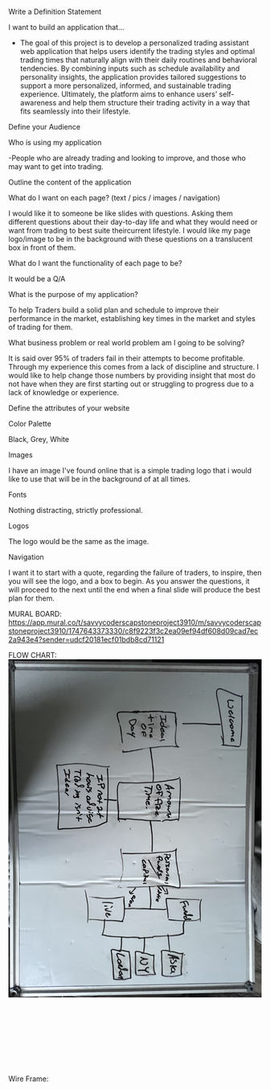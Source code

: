 Write a Definition Statement

I want to build an application that...

- The goal of this project is to develop a personalized trading assistant web application that helps users identify the trading styles and optimal trading times that naturally align with their daily routines and behavioral tendencies. By combining inputs such as schedule availability and personality insights, the application provides tailored suggestions to support a more personalized, informed, and sustainable trading experience. Ultimately, the platform aims to enhance users’ self-awareness and help them structure their trading activity in a way that fits seamlessly into their lifestyle.

Define your Audience

Who is using my application

-People who are already trading and looking to improve, and those who may want to get into trading.

Outline the content of the application

What do I want on each page? (text / pics / images / navigation)

I would like it to someone be like slides with questions. Asking them different questions about their day-to-day life and what they would need or want from trading to best suite theircurrent lifestyle. I would like my page logo/image to be in the background with these questions on a translucent box in front of them.

What do I want the functionality of each page to be?

It would be a Q/A

What is the purpose of my application?

To help Traders build a solid plan and schedule to improve their performance in the market, establishing key times in the market and styles of trading for them.

What business problem or real world problem am I going to be solving?

It is said over 95% of traders fail in their attempts to become profitable. Through my experience this comes from a lack of discipline and structure. I would like to help change those numbers by providing insight that most do not have when they are first starting out or struggling to progress due to a lack of knowledge or experience.

Define the attributes of your website

Color Palette

Black, Grey, White

Images

I have an image I've found online that is a simple trading logo that i would like to use that will be in the background of at all times.

Fonts

Nothing distracting, strictly professional.

Logos

The logo would be the same as the image.

Navigation

I want it to start with a quote, regarding the failure of traders, to inspire, then you will see the logo, and a box to begin. As you answer the questions, it will proceed to the next until the end when a final slide will produce the best plan for them.

MURAL BOARD:
https://app.mural.co/t/savvycoderscapstoneproject3910/m/savvycoderscapstoneproject3910/1747643373330/c8f9223f3c2ea09ef94df608d09cad7ec2a943e4?sender=udcf20181ecf01bdb8cd71121

FLOW CHART:
![alt text](<Capstone Flow Chart-2.jpeg>)


Wire Frame:
![alt text](c:\Users\Andrew\Desktop\Wireframe.pdf)


